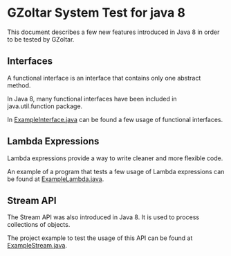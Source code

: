 # GZoltar System Test for java 8

This document describes a few new features introduced in Java 8 in order to be tested by GZoltar.

## Interfaces

A functional interface is an interface that contains only one abstract method.

In Java 8, many functional interfaces have been included in java.util.function package.

In [ExampleInterface.java](com.gzoltar.systemtest/src/test/resources/java-8/src/main/java/org/gzoltar/examples/ExampleInterface.java) can be found a few usage of functional interfaces.

## Lambda Expressions

Lambda expressions provide a way to write cleaner and more flexible code.

An example of a program that tests a few usage of Lambda expressions can be found at [ExampleLambda.java](com.gzoltar.systemtest/src/test/resources/java-8/src/main/java/org/gzoltar/examples/ExampleLambda.java).

## Stream API

The Stream API was also introduced in Java 8. It is used to process collections of objects.

The project example to test the usage of this API can be found at [ExampleStream.java](com.gzoltar.systemtest/src/test/resources/java-8/src/main/java/org/gzoltar/examples/ExampleStream.java).

